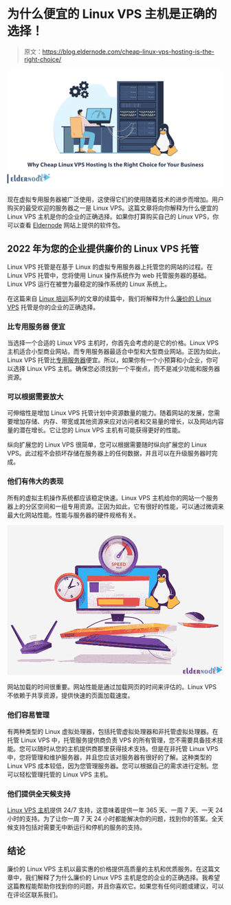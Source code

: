 # 为什么便宜的 Linux VPS 主机是正确的选择！

> 原文：<https://blog.eldernode.com/cheap-linux-vps-hosting-is-the-right-choice/>

![Why Cheap Linux VPS Hosting Is the Right Choice for Your Business](img/cc48f6ea1ce5c4143a2c0e64325906c0.png)

现在虚拟专用服务器被广泛使用，这使得它们的使用随着技术的进步而增加。用户购买的最受欢迎的服务器之一是 Linux VPS。这篇文章将向你解释为什么便宜的 Linux VPS 主机是你的企业的正确选择。如果你打算购买自己的 Linux VPS，你可以查看 [Eldernode](https://eldernode.com/) 网站上提供的软件包。

## **2022 年为您的企业提供廉价的 Linux VPS 托管**

Linux VPS 托管是在基于 Linux 的虚拟专用服务器上托管您的网站的过程。在 Linux VPS 托管中，您将使用 Linux 操作系统作为 web 托管服务器的基础。Linux VPS 运行在被誉为最稳定的操作系统的 Linux 系统上。

在这篇来自 [Linux 培训](https://blog.eldernode.com/tag/linux/)系列的文章的续篇中，我们将解释为什么[廉价的 Linux VPS](https://eldernode.com/linux-vps/) 托管是你的企业的正确选择。

### **比专用服务器** 便宜

当选择一个合适的 Linux VPS 主机时，你首先会考虑的是它的价格。Linux VPS 主机适合小型商业网站，而专用服务器最适合中型和大型商业网站。正因为如此，Linux VPS 托管比[专用服务器](https://blog.eldernode.com/dedicated-server-and-its-benefits/)便宜。所以，如果你有一个小预算和小企业，你可以选择 Linux VPS 主机。确保您必须找到一个平衡点，而不是减少功能和服务器资源。

### **可以根据需要放大**

可伸缩性是增加 Linux VPS 托管计划中资源数量的能力。随着网站的发展，您需要增加存储、内存、带宽或其他资源来应对访问者和交易量的增长，以及网站内容量的潜在增长。它让您的 Linux VPS 主机有可能获得更好的性能。

纵向扩展您的 Linux VPS 很简单，您可以根据需要随时纵向扩展您的 Linux VPS。此过程不会损坏存储在服务器上的任何数据，并且可以在升级服务器时完成。

### **他们有伟大的表现**

所有的虚拟主机操作系统都应该稳定快速。Linux VPS 主机给你的网站一个服务器上的分区空间和一组专用资源。正因为如此，它有很好的性能，可以通过微调来最大化网站性能。性能与服务器的硬件规格有关。

![Linux-VPS-Hosting-Performance](img/cfd815c180f272016a087321479cbacb.png)

网站加载的时间很重要。网站性能是通过加载网页的时间来评估的。Linux VPS 不依赖于共享资源，提供快速的页面加载速度。

### **他们容易管理**

有两种类型的 Linux 虚拟处理器，包括托管虚拟处理器和非托管虚拟处理器。在托管 Linux VPS 中，托管服务提供商负责 VPS 的所有管理，您不需要具备技术技能。您可以随时从您的主机提供商那里获得技术支持。但是在非托管 Linux VPS 中，您将管理和维护服务器，并且您应该对服务器有很好的了解。这种类型的 Linux VPS 成本较低，因为您管理服务器。您可以根据自己的需求进行定制。您可以轻松管理托管的 Linux VPS 主机。

### **他们提供全天候支持**

[Linux VPS 主机](https://eldernode.com/linux-vps/)提供 24/7 支持，这意味着提供一年 365 天、一周 7 天、一天 24 小时的支持。为了让你一周 7 天 24 小时都能解决你的问题，找到你的答案。全天候支持包括对需要无中断运行和停机的服务的支持。

## 结论

廉价的 Linux VPS 主机以最实惠的价格提供高质量的主机和优质服务。在这篇文章中，我们解释了为什么廉价的 Linux VPS 主机是您的企业的正确选择。我希望这篇教程能帮助你找到你的问题，并且你喜欢它。如果您有任何问题或建议，可以在评论区联系我们。